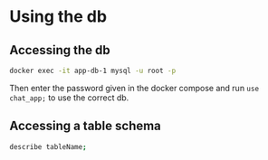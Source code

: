 # Using the db

## Accessing the db

```bash
docker exec -it app-db-1 mysql -u root -p
```

Then enter the password given in the docker compose and run `use chat_app;` to use the correct db.

## Accessing a table schema

```bash
describe tableName;
```
